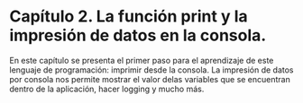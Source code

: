 # Capítulo 2. La función print y la impresión de datos en la consola. 

En este capítulo se presenta el primer paso para el aprendizaje de este lenguaje de programación: imprimir desde la consola. La impresión de datos por consola nos permite mostrar el valor delas variables que se encuentran dentro de la aplicación, hacer logging y mucho más. 